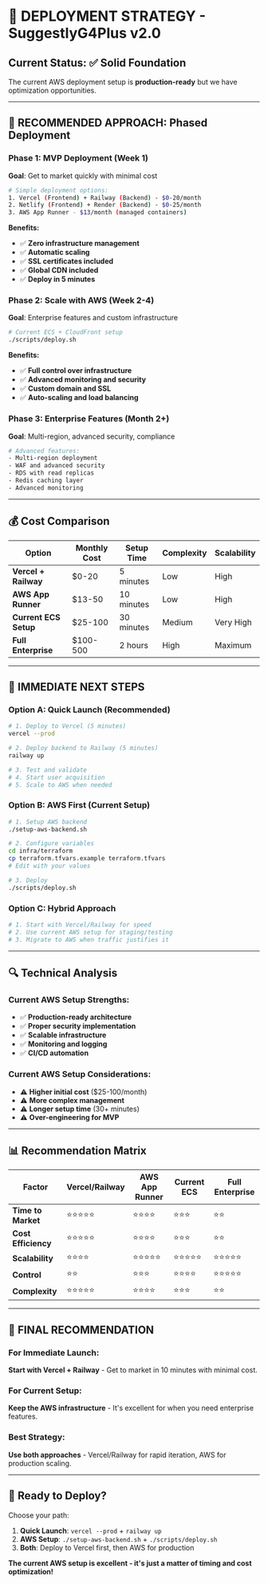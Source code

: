 # 🎯 DEPLOYMENT STRATEGY - SuggestlyG4Plus v2.0

## **Current Status: ✅ Solid Foundation**

The current AWS deployment setup is **production-ready** but we have optimization opportunities.

---

## **🚀 RECOMMENDED APPROACH: Phased Deployment**

### **Phase 1: MVP Deployment (Week 1)**
**Goal**: Get to market quickly with minimal cost

```bash
# Simple deployment options:
1. Vercel (Frontend) + Railway (Backend) - $0-20/month
2. Netlify (Frontend) + Render (Backend) - $0-25/month  
3. AWS App Runner - $13/month (managed containers)
```

**Benefits:**
- ✅ **Zero infrastructure management**
- ✅ **Automatic scaling**
- ✅ **SSL certificates included**
- ✅ **Global CDN included**
- ✅ **Deploy in 5 minutes**

### **Phase 2: Scale with AWS (Week 2-4)**
**Goal**: Enterprise features and custom infrastructure

```bash
# Current ECS + CloudFront setup
./scripts/deploy.sh
```

**Benefits:**
- ✅ **Full control over infrastructure**
- ✅ **Advanced monitoring and security**
- ✅ **Custom domain and SSL**
- ✅ **Auto-scaling and load balancing**

### **Phase 3: Enterprise Features (Month 2+)**
**Goal**: Multi-region, advanced security, compliance

```bash
# Advanced features:
- Multi-region deployment
- WAF and advanced security
- RDS with read replicas
- Redis caching layer
- Advanced monitoring
```

---

## **💰 Cost Comparison**

| **Option** | **Monthly Cost** | **Setup Time** | **Complexity** | **Scalability** |
|------------|------------------|----------------|----------------|-----------------|
| **Vercel + Railway** | $0-20 | 5 minutes | Low | High |
| **AWS App Runner** | $13-50 | 10 minutes | Low | High |
| **Current ECS Setup** | $25-100 | 30 minutes | Medium | Very High |
| **Full Enterprise** | $100-500 | 2 hours | High | Maximum |

---

## **🎯 IMMEDIATE NEXT STEPS**

### **Option A: Quick Launch (Recommended)**
```bash
# 1. Deploy to Vercel (5 minutes)
vercel --prod

# 2. Deploy backend to Railway (5 minutes)  
railway up

# 3. Test and validate
# 4. Start user acquisition
# 5. Scale to AWS when needed
```

### **Option B: AWS First (Current Setup)**
```bash
# 1. Setup AWS backend
./setup-aws-backend.sh

# 2. Configure variables
cd infra/terraform
cp terraform.tfvars.example terraform.tfvars
# Edit with your values

# 3. Deploy
./scripts/deploy.sh
```

### **Option C: Hybrid Approach**
```bash
# 1. Start with Vercel/Railway for speed
# 2. Use current AWS setup for staging/testing
# 3. Migrate to AWS when traffic justifies it
```

---

## **🔍 Technical Analysis**

### **Current AWS Setup Strengths:**
- ✅ **Production-ready architecture**
- ✅ **Proper security implementation**
- ✅ **Scalable infrastructure**
- ✅ **Monitoring and logging**
- ✅ **CI/CD automation**

### **Current AWS Setup Considerations:**
- ⚠️ **Higher initial cost** ($25-100/month)
- ⚠️ **More complex management**
- ⚠️ **Longer setup time** (30+ minutes)
- ⚠️ **Over-engineering for MVP**

---

## **📊 Recommendation Matrix**

| **Factor** | **Vercel/Railway** | **AWS App Runner** | **Current ECS** | **Full Enterprise** |
|------------|-------------------|-------------------|-----------------|-------------------|
| **Time to Market** | ⭐⭐⭐⭐⭐ | ⭐⭐⭐⭐ | ⭐⭐⭐ | ⭐⭐ |
| **Cost Efficiency** | ⭐⭐⭐⭐⭐ | ⭐⭐⭐⭐ | ⭐⭐⭐ | ⭐⭐ |
| **Scalability** | ⭐⭐⭐⭐ | ⭐⭐⭐⭐⭐ | ⭐⭐⭐⭐⭐ | ⭐⭐⭐⭐⭐ |
| **Control** | ⭐⭐ | ⭐⭐⭐ | ⭐⭐⭐⭐ | ⭐⭐⭐⭐⭐ |
| **Complexity** | ⭐⭐⭐⭐⭐ | ⭐⭐⭐⭐ | ⭐⭐⭐ | ⭐⭐ |

---

## **🎯 FINAL RECOMMENDATION**

### **For Immediate Launch:**
**Start with Vercel + Railway** - Get to market in 10 minutes with minimal cost.

### **For Current Setup:**
**Keep the AWS infrastructure** - It's excellent for when you need enterprise features.

### **Best Strategy:**
**Use both approaches** - Vercel/Railway for rapid iteration, AWS for production scaling.

---

## **🚀 Ready to Deploy?**

Choose your path:

1. **Quick Launch**: `vercel --prod` + `railway up`
2. **AWS Setup**: `./setup-aws-backend.sh` + `./scripts/deploy.sh`
3. **Both**: Deploy to Vercel first, then AWS for production

**The current AWS setup is excellent - it's just a matter of timing and cost optimization!**



